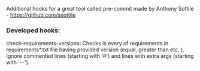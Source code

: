 Additional hooks for a great tool called pre-commit made by 
Anthony Sottile - https://github.com/asottile
### Developed hooks:
check-requirements-versions: Checks is every of requirements in requirements*.txt
file having provided version (equal, greater than etc. ). \
Ignore commented lines (starting with '#') and lines with extra args (starting with '--').